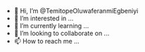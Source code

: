 - 👋 Hi, I’m @TemitopeOluwaferanmiEgbeniyi
- 👀 I’m interested in ...
- 🌱 I’m currently learning ...
- 💞️ I’m looking to collaborate on ...
- 📫 How to reach me ...

<!---
TemitopeOluwaferanmiEgbeniyi/TemitopeOluwaferanmiEgbeniyi is a ✨ special ✨ repository because its `README.md` (this file) appears on your GitHub profile.
You can click the Preview link to take a look at your changes.
--->
